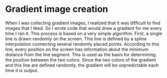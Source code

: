 # Gradient image creation

When I was collecting gradient images, I realized that it was difficult to find images that I liked. So I wrote code that would draw a gradient for me every time I ran it. This process is based on a very simple algorithm. First, a single line is drawn randomly on the screen. This line is defined by a spline interpolation connecting several randomly placed points. According to this line, every position on the screen has information about the minimum distance from the line segment. This is used as the basis for determining the position between the two colors. Since the two colors of the gradient and this line are defined randomly, the gradient will be unpredictable each time it is output.
